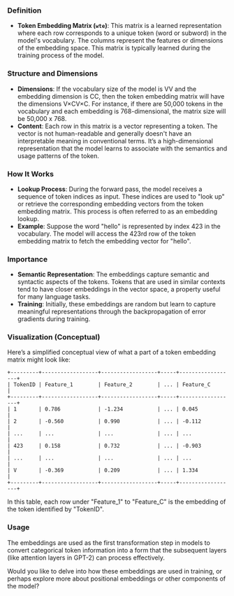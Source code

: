 ### Definition

- **Token Embedding Matrix (`wte`)**: This matrix is a learned representation where each row corresponds to a unique token (word or subword) in the model's vocabulary. The columns represent the features or dimensions of the embedding space. This matrix is typically learned during the training process of the model.

### Structure and Dimensions

- **Dimensions**: If the vocabulary size of the model is VV and the embedding dimension is CC, then the token embedding matrix will have the dimensions V×CV×C. For instance, if there are 50,000 tokens in the vocabulary and each embedding is 768-dimensional, the matrix size will be 50,000 x 768.
- **Content**: Each row in this matrix is a vector representing a token. The vector is not human-readable and generally doesn't have an interpretable meaning in conventional terms. It’s a high-dimensional representation that the model learns to associate with the semantics and usage patterns of the token.

### How It Works

- **Lookup Process**: During the forward pass, the model receives a sequence of token indices as input. These indices are used to "look up" or retrieve the corresponding embedding vectors from the token embedding matrix. This process is often referred to as an embedding lookup.
- **Example**: Suppose the word "hello" is represented by index 423 in the vocabulary. The model will access the 423rd row of the token embedding matrix to fetch the embedding vector for "hello".

### Importance

- **Semantic Representation**: The embeddings capture semantic and syntactic aspects of the tokens. Tokens that are used in similar contexts tend to have closer embeddings in the vector space, a property useful for many language tasks.
- **Training**: Initially, these embeddings are random but learn to capture meaningful representations through the backpropagation of error gradients during training.

### Visualization (Conceptual)

Here’s a simplified conceptual view of what a part of a token embedding matrix might look like:

```
+---------+------------------+------------------+-----+------------------+
| TokenID | Feature_1        | Feature_2        | ... | Feature_C        |
+---------+------------------+------------------+-----+------------------+
| 1       | 0.786            | -1.234           | ... | 0.045            |
| 2       | -0.560           | 0.990            | ... | -0.112           |
| ...     | ...              | ...              | ... | ...              |
| 423     | 0.158            | 0.732            | ... | -0.903           |
| ...     | ...              | ...              | ... | ...              |
| V       | -0.369           | 0.209            | ... | 1.334            |
+---------+------------------+------------------+-----+------------------+

```
In this table, each row under "Feature_1" to "Feature_C" is the embedding of the token identified by "TokenID".

### Usage

The embeddings are used as the first transformation step in models to convert categorical token information into a form that the subsequent layers (like attention layers in GPT-2) can process effectively.

Would you like to delve into how these embeddings are used in training, or perhaps explore more about positional embeddings or other components of the model?